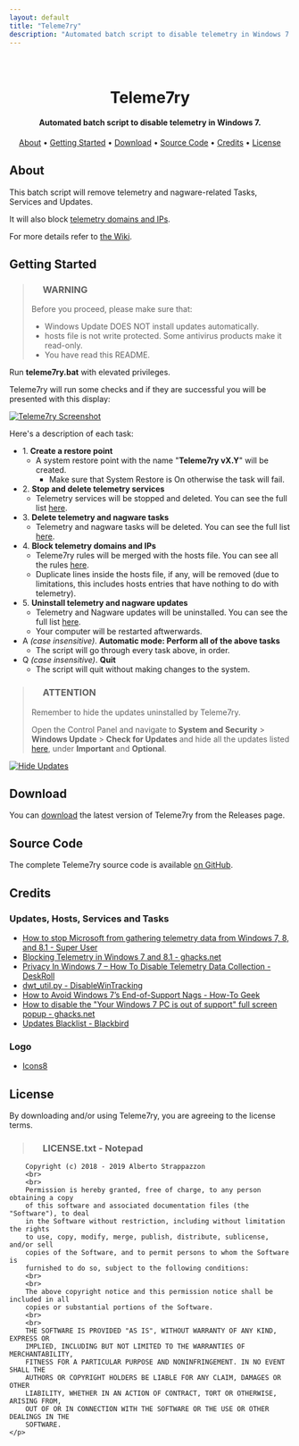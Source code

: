 ```yaml
---
layout: default
title: "Teleme7ry"
description: "Automated batch script to disable telemetry in Windows 7."
---
```


<h1 align="center">
  <br>
  <img src="https://strappazzon.github.io/teleme7ry/static/img/favicon.png" alt="">
  <br>
  Teleme7ry
  <br>
</h1>

<h4 align="center">Automated batch script to disable telemetry in Windows 7.</h4>

<p align="center">
  <a href="#about">About</a> •
  <a href="#getting-started">Getting Started</a> •
  <a href="#download">Download</a> •
  <a href="#source-code">Source Code</a> •
  <a href="#credits">Credits</a> •
  <a href="#license">License</a>
</p>

## About

This batch script will remove telemetry and nagware-related Tasks, Services and Updates.

It will also block [telemetry domains and IPs](https://github.com/Strappazzon/teleme7ry/blob/master/rules.txt).

For more details refer to [the Wiki](https://github.com/Strappazzon/teleme7ry/wiki).

## Getting Started

> ### <img src="https://strappazzon.github.io/teleme7ry/static/img/exclamation.png" width="16px" height="16px"> **WARNING**
>
> Before you proceed, please make sure that:
>
> * Windows Update DOES NOT install updates automatically.
> * hosts file is not write protected. Some antivirus products make it read-only.
> * You have read this README.

Run **teleme7ry.bat** with elevated privileges.

Teleme7ry will run some checks and if they are successful you will be presented with this display:

<a href="https://strappazzon.github.io/teleme7ry/static/img/screenshot.png"><img class="img-responsive" src="https://strappazzon.github.io/teleme7ry/static/img/screenshot.png" alt="Teleme7ry Screenshot"></a>

Here's a description of each task:

* 1\. **Create a restore point**
  * A system restore point with the name "**Teleme7ry vX.Y**" will be created.
    * Make sure that System Restore is On otherwise the task will fail.
* 2\. **Stop and delete telemetry services**
  * Telemetry services will be stopped and deleted. You can see the full list [here](https://github.com/Strappazzon/teleme7ry/wiki/Telemetry-Services).
* 3\. **Delete telemetry and nagware tasks**
  * Telemetry and nagware tasks will be deleted. You can see the full list [here](https://github.com/Strappazzon/teleme7ry/wiki/Telemetry-and-nagware-Tasks).
* 4\. **Block telemetry domains and IPs**
  * Teleme7ry rules will be merged with the hosts file. You can see all the rules [here](https://github.com/Strappazzon/teleme7ry/blob/master/rules.txt).
  * Duplicate lines inside the hosts file, if any, will be removed (due to limitations, this includes hosts entries that have nothing to do with telemetry).
* 5\. **Uninstall telemetry and nagware updates**
  * Telemetry and Nagware updates will be uninstalled. You can see the full list [here](https://github.com/Strappazzon/teleme7ry/wiki/Telemetry-and-Nagware-Updates).
  * Your computer will be restarted aftwerwards.
* A *(case insensitive)*. **Automatic mode: Perform all of the above tasks**
  * The script will go through every task above, in order.
* Q *(case insensitive)*. **Quit**
  * The script will quit without making changes to the system.

> ### <img src="https://strappazzon.github.io/teleme7ry/static/img/information.png" width="16px" height="16px"> **ATTENTION**
>
> Remember to hide the updates uninstalled by Teleme7ry.
>
> Open the Control Panel and navigate to **System and Security** > **Windows Update** > **Check for Updates** and hide all the updates listed [here](https://github.com/Strappazzon/teleme7ry/wiki/Telemetry-and-Nagware-Updates), under **Important** and **Optional**.

<a href="https://strappazzon.github.io/teleme7ry/static/img/hide_updates.png"><img class="img-responsive" src="https://strappazzon.github.io/teleme7ry/static/img/hide_updates.png" alt="Hide Updates"></a>

## Download

You can [download](https://github.com/Strappazzon/teleme7ry/releases/latest) the latest version of Teleme7ry from the Releases page.

## Source Code

The complete Teleme7ry source code is available [on GitHub](https://github.com/Strappazzon/teleme7ry).

## Credits

### Updates, Hosts, Services and Tasks

* [How to stop Microsoft from gathering telemetry data from Windows 7, 8, and 8.1 - Super User](https://superuser.com/a/972506)
* [Blocking Telemetry in Windows 7 and 8.1 - ghacks.net](https://www.ghacks.net/2017/02/11/blocking-telemetry-in-windows-7-and-8-1/)
* [Privacy In Windows 7 – How To Disable Telemetry Data Collection - DeskRoll](https://deskroll.com/blog/article.php?id=Privacy_In_Windows_7_%E2%80%93_How_To_Disable_Telemetry_Data_Collection)
* [dwt_util.py - DisableWinTracking](https://github.com/10se1ucgo/DisableWinTracking/blob/master/dwt_util.py#L138)
* [How to Avoid Windows 7’s End-of-Support Nags - How-To Geek](https://www.howtogeek.com/408556/how-to-avoid-windows-7s-end-of-support-nags/)
* [How to disable the "Your Windows 7 PC is out of support" full screen popup - ghacks.net](https://www.ghacks.net/2019/12/12/how-to-disable-the-your-windows-7-pc-is-out-of-support-full-screen-popop/)
* [Updates Blacklist - Blackbird](https://www.getblackbird.net/blacklist/updates/)

### Logo

* [Icons8](https://icons8.com/icons/set/filter)

## License

By downloading and/or using Teleme7ry, you are agreeing to the license terms.

> ### <img src="https://strappazzon.github.io/teleme7ry/static/img/notepad_file.png" width="16px" height="16px"> LICENSE.txt - Notepad
>
> <p class="notepad-textarea">
        Copyright (c) 2018 - 2019 Alberto Strappazzon
        <br>
        <br>
        Permission is hereby granted, free of charge, to any person obtaining a copy
        of this software and associated documentation files (the "Software"), to deal
        in the Software without restriction, including without limitation the rights
        to use, copy, modify, merge, publish, distribute, sublicense, and/or sell
        copies of the Software, and to permit persons to whom the Software is
        furnished to do so, subject to the following conditions:
        <br>
        <br>
        The above copyright notice and this permission notice shall be included in all
        copies or substantial portions of the Software.
        <br>
        <br>
        THE SOFTWARE IS PROVIDED "AS IS", WITHOUT WARRANTY OF ANY KIND, EXPRESS OR
        IMPLIED, INCLUDING BUT NOT LIMITED TO THE WARRANTIES OF MERCHANTABILITY,
        FITNESS FOR A PARTICULAR PURPOSE AND NONINFRINGEMENT. IN NO EVENT SHALL THE
        AUTHORS OR COPYRIGHT HOLDERS BE LIABLE FOR ANY CLAIM, DAMAGES OR OTHER
        LIABILITY, WHETHER IN AN ACTION OF CONTRACT, TORT OR OTHERWISE, ARISING FROM,
        OUT OF OR IN CONNECTION WITH THE SOFTWARE OR THE USE OR OTHER DEALINGS IN THE
        SOFTWARE.
    </p>
>
